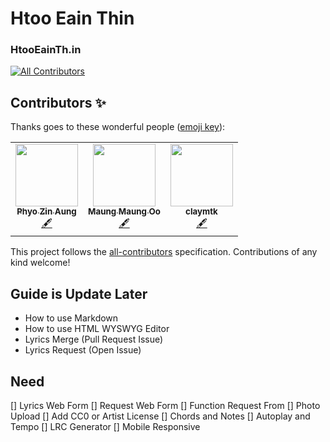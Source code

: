  # Htoo Eain Thin
 ### HtooEainTh.in

<!-- ALL-CONTRIBUTORS-BADGE:START - Do not remove or modify this section -->
[![All Contributors](https://img.shields.io/badge/all_contributors-3-orange.svg?style=flat-square)](#contributors-)
<!-- ALL-CONTRIBUTORS-BADGE:END -->

## Contributors ✨

Thanks goes to these wonderful people ([emoji key](https://allcontributors.org/docs/en/emoji-key)):
<!-- ALL-CONTRIBUTORS-LIST:START - Do not remove or modify this section -->
<!-- prettier-ignore-start -->
<!-- markdownlint-disable -->
<table>
  <tr>
    <td align="center"><a href="https://github.com/PhyoZinAung"><img src="https://avatars2.githubusercontent.com/u/8612858?v=4?s=100" width="100px;" alt=""/><br /><sub><b>Phyo Zin Aung</b></sub></a><br /><a href="#content-PhyoZinAung" title="Content">🖋</a></td>
    <td align="center"><a href="https://github.com/shitlearning"><img src="https://avatars3.githubusercontent.com/u/67183655?v=4?s=100" width="100px;" alt=""/><br /><sub><b>Maung Maung Oo</b></sub></a><br /><a href="#content-shitlearning" title="Content">🖋</a></td>
    <td align="center"><a href="https://github.com/claymtk"><img src="https://avatars0.githubusercontent.com/u/32919682?v=4?s=100" width="100px;" alt=""/><br /><sub><b>claymtk</b></sub></a><br /><a href="#content-claymtk" title="Content">🖋</a></td>
  </tr>
</table>

<!-- markdownlint-enable -->
<!-- prettier-ignore-end -->
<!-- ALL-CONTRIBUTORS-LIST:END -->

<!-- ALL-CONTRIBUTORS-LIST:START - Do not remove or modify this section -->
<!-- prettier-ignore-start -->
<!-- markdownlint-disable -->
<!-- markdownlint-enable -->
<!-- prettier-ignore-end -->
<!-- ALL-CONTRIBUTORS-LIST:END -->

This project follows the [all-contributors](https://github.com/all-contributors/all-contributors) specification. Contributions of any kind welcome!

 ## Guide is Update Later
 - How to use Markdown
 - How to use HTML WYSWYG Editor
 - Lyrics Merge (Pull Request Issue)
 - Lyrics Request (Open Issue)

 ## Need
 [] Lyrics Web Form 
 [] Request Web Form
 [] Function Request From
 [] Photo Upload
 [] Add CC0 or Artist License
 [] Chords and Notes
 [] Autoplay and Tempo
 [] LRC Generator
 [] Mobile Responsive
